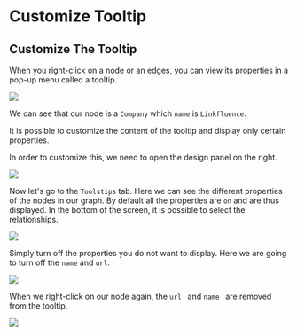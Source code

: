 # Customize Tooltip

## Customize The Tooltip

When you right-click on a node or an edges, you can view its properties in a pop-up menu called a tooltip.

![](https://dl.dropboxusercontent.com/s/zp1nhk2rhbo04o0/94.png?dl=0)

We can see that our node is a ```Company``` which ```name``` is ```Linkfluence```.

It is possible to customize the content of the tooltip and display only certain properties.

In order to customize this, we need to open the design panel on the right.

![](https://dl.dropboxusercontent.com/s/j9emxs72jlrkfn7/90.png?dl=0)

Now let's go to the ```Toolstips``` tab. Here we can see the different properties of the nodes in our graph. By default all the properties are ```on``` and are thus displayed. In the bottom of the screen, it is possible to select the relationships.

![](https://dl.dropboxusercontent.com/s/h5vbkg2krgsbmh6/91.png?dl=0)

Simply turn off the properties you do not want to display. Here we are going to turn off the ```name``` and ```url```.

![](https://dl.dropboxusercontent.com/s/1sm9j6hw14nqv9u/95.png?dl=0)

When we right-click on our node again, the  ```url ``` and  ```name ``` are removed from the tooltip.

![](https://dl.dropboxusercontent.com/s/wdevhqcx2gbxi8u/96.png?dl=0)
